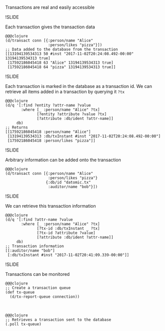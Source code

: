 Transactions are real and easily accessible

!SLIDE

Each transaction gives the transaction data

    @@@clojure
    (d/transact conn [{:person/name "Alice"
                       :person/likes "pizza"}])
    ;; Data added to the database from the transaction
    [[13194139534313 50 #inst "2017-11-02T20:24:08.492-00:00" 13194139534313 true]
     [17592186045418 63 "Alice" 13194139534313 true]
     [17592186045418 64 "pizza" 13194139534313 true]]

!SLIDE

Each transaction is marked in the database as a transaction id. We can retrieve all items added in a transaction by querying it `?tx`

	@@@clojure
	(d/q '[:find ?entity ?attr-name ?value
		   :where [_ :person/name "Alice" ?tx]
				  [?entity ?attribute ?value ?tx]
				  [?attribute :db/ident ?attr-name]]
		 db)
    ;; Returns
    [[17592186045418 :person/name "Alice"]
     [13194139534313 :db/txInstant #inst "2017-11-02T20:24:08.492-00:00"]
     [17592186045418 :person/likes "pizza"]]

!SLIDE

Arbitrary information can be added onto the transaction

	@@@clojure
	(d/transact conn [{:person/name "Alice"
					   :person/likes "pizza"}
					  {:db/id "datomic.tx"
					   :auditor/name "bob"}])

!SLIDE

We can retrieve this transaction information

	@@@clojure
	(d/q '[:find ?attr-name ?value
		   :where [_ :person/name "Alice" ?tx]
				  [?tx-id :db/txInstant _ ?tx]
				  [?tx-id ?attribute ?value]
				  [?attribute :db/ident ?attr-name]]
		 db)
    ;; Transaction information
    [[:auditor/name "bob"]
     [:db/txInstant #inst "2017-11-02T20:41:09.339-00:00"]]

!SLIDE

Transactions can be monitored

    @@@clojure
    ;; Create a transaction queue
    (def tx-queue
      (d/tx-report-queue connection))

<br />

    @@@clojure
    ;; Retrieves a transaction sent to the database
    (.poll tx-queue)
